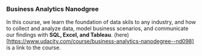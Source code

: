 ### Business Analytics Nanodgree

In this course, we learn the foundation of data skils to any industry, and how to collect and analyze data,
model business scenarios, and communicate our findings with **SQL, Excel, and Tableau**.
(here)[https://www.udacity.com/course/business-analytics-nanodegree--nd098] is a link to the course. 
